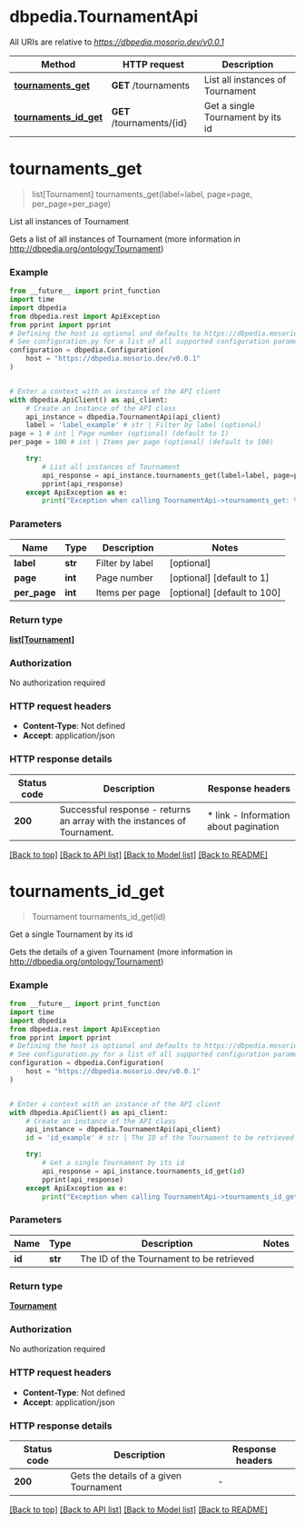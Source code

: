 # dbpedia.TournamentApi

All URIs are relative to *https://dbpedia.mosorio.dev/v0.0.1*

Method | HTTP request | Description
------------- | ------------- | -------------
[**tournaments_get**](TournamentApi.md#tournaments_get) | **GET** /tournaments | List all instances of Tournament
[**tournaments_id_get**](TournamentApi.md#tournaments_id_get) | **GET** /tournaments/{id} | Get a single Tournament by its id


# **tournaments_get**
> list[Tournament] tournaments_get(label=label, page=page, per_page=per_page)

List all instances of Tournament

Gets a list of all instances of Tournament (more information in http://dbpedia.org/ontology/Tournament)

### Example

```python
from __future__ import print_function
import time
import dbpedia
from dbpedia.rest import ApiException
from pprint import pprint
# Defining the host is optional and defaults to https://dbpedia.mosorio.dev/v0.0.1
# See configuration.py for a list of all supported configuration parameters.
configuration = dbpedia.Configuration(
    host = "https://dbpedia.mosorio.dev/v0.0.1"
)


# Enter a context with an instance of the API client
with dbpedia.ApiClient() as api_client:
    # Create an instance of the API class
    api_instance = dbpedia.TournamentApi(api_client)
    label = 'label_example' # str | Filter by label (optional)
page = 1 # int | Page number (optional) (default to 1)
per_page = 100 # int | Items per page (optional) (default to 100)

    try:
        # List all instances of Tournament
        api_response = api_instance.tournaments_get(label=label, page=page, per_page=per_page)
        pprint(api_response)
    except ApiException as e:
        print("Exception when calling TournamentApi->tournaments_get: %s\n" % e)
```

### Parameters

Name | Type | Description  | Notes
------------- | ------------- | ------------- | -------------
 **label** | **str**| Filter by label | [optional] 
 **page** | **int**| Page number | [optional] [default to 1]
 **per_page** | **int**| Items per page | [optional] [default to 100]

### Return type

[**list[Tournament]**](Tournament.md)

### Authorization

No authorization required

### HTTP request headers

 - **Content-Type**: Not defined
 - **Accept**: application/json

### HTTP response details
| Status code | Description | Response headers |
|-------------|-------------|------------------|
**200** | Successful response - returns an array with the instances of Tournament. |  * link - Information about pagination <br>  |

[[Back to top]](#) [[Back to API list]](../README.md#documentation-for-api-endpoints) [[Back to Model list]](../README.md#documentation-for-models) [[Back to README]](../README.md)

# **tournaments_id_get**
> Tournament tournaments_id_get(id)

Get a single Tournament by its id

Gets the details of a given Tournament (more information in http://dbpedia.org/ontology/Tournament)

### Example

```python
from __future__ import print_function
import time
import dbpedia
from dbpedia.rest import ApiException
from pprint import pprint
# Defining the host is optional and defaults to https://dbpedia.mosorio.dev/v0.0.1
# See configuration.py for a list of all supported configuration parameters.
configuration = dbpedia.Configuration(
    host = "https://dbpedia.mosorio.dev/v0.0.1"
)


# Enter a context with an instance of the API client
with dbpedia.ApiClient() as api_client:
    # Create an instance of the API class
    api_instance = dbpedia.TournamentApi(api_client)
    id = 'id_example' # str | The ID of the Tournament to be retrieved

    try:
        # Get a single Tournament by its id
        api_response = api_instance.tournaments_id_get(id)
        pprint(api_response)
    except ApiException as e:
        print("Exception when calling TournamentApi->tournaments_id_get: %s\n" % e)
```

### Parameters

Name | Type | Description  | Notes
------------- | ------------- | ------------- | -------------
 **id** | **str**| The ID of the Tournament to be retrieved | 

### Return type

[**Tournament**](Tournament.md)

### Authorization

No authorization required

### HTTP request headers

 - **Content-Type**: Not defined
 - **Accept**: application/json

### HTTP response details
| Status code | Description | Response headers |
|-------------|-------------|------------------|
**200** | Gets the details of a given Tournament |  -  |

[[Back to top]](#) [[Back to API list]](../README.md#documentation-for-api-endpoints) [[Back to Model list]](../README.md#documentation-for-models) [[Back to README]](../README.md)

